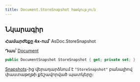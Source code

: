 ```yaml
---
title: Document.StoreSnapshot հատկություն
---
```


## Նկարագիր

**Համարժեքը 4x-ում՝** AsDoc.StoreSnapshot

**Դաս՝** [Document](../document.md)

```c#
public DocumentSnapshot StoreSnapshot { get; private set; }
```

[Snapshots](Snapshots.md)-ից վերադարձնում է `"StoreSnapshot"` բանալիով փաստաթղթի քեշավորված պատկերը։

